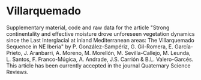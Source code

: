 # Villarquemado
Supplementary material, code and raw data for the article "Strong continentality and effective moisture drove unforeseen vegetation dynamics since the Last Interglacial at inland Mediterranean areas: The Villarquemado Sequence in NE Iberia" by P. González-Sampériz, G. Gil-Romera, E. García-Prieto, J. Aranbarri, A. Moreno, M. Morellón, M. Sevilla-Callejo, M. Leunda, L. Santos, F. Franco-Múgica, A. Andrade, J.S. Carrión & B.L. Valero-Garcés. This article has been currently accepted in the journal Quaternary Science Reviews. 



